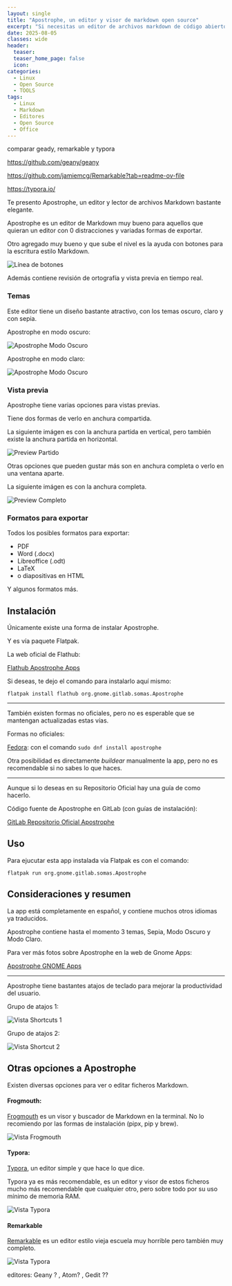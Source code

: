 ```yaml
---
layout: single
title: "Apostrophe, un editor y visor de markdown open source"
excerpt: "Si necesitas un editor de archivos markdown de código abierto, te presento Apostrophe"
date: 2025-08-05
classes: wide
header:
  teaser: 
  teaser_home_page: false
  icon: 
categories:
  - Linux
  - Open Source
  - TOOLS
tags:
  - Linux
  - Markdown
  - Editores
  - Open Source
  - Office
---  
```





comparar geady, remarkable y typora

https://github.com/geany/geany

https://github.com/jamiemcg/Remarkable?tab=readme-ov-file

https://typora.io/













Te presento Apostrophe, un editor y lector de archivos Markdown bastante elegante.

Apostrophe es un editor de Markdown muy bueno para aquellos que quieran un editor con 0 distracciones y variadas formas de exportar.

Otro agregado muy bueno y que sube el nivel es la ayuda con botones para la escritura estilo Markdown.

![Línea de botones](/assets/images/2025-08-05-apostrophe/2025-08-05(apostrophe-botones).png)

Además contiene revisión de ortografía y vista previa en tiempo real.

### Temas 

Este editor tiene un diseño bastante atractivo, con los temas oscuro, claro y con sepia.

Apostrophe en modo oscuro:

![Apostrophe Modo Oscuro](/assets/images/2025-08-05-apostrophe/2025-08-05(apostrophe-dark).png)

Apostrophe en modo claro:

![Apostrophe Modo Oscuro](/assets/images/2025-08-05-apostrophe/2025-08-05(apostrophe-light).png)

### Vista previa

Apostrophe tiene varias opciones para vistas previas.

Tiene dos formas de verlo en anchura compartida.

La siguiente imágen es con la anchura partida en vertical, pero también existe la anchura partida en horizontal.

![Preview Partido](/assets/images/2025-08-05-apostrophe/2025-08-06(apostrophe-preview-1).png)

Otras opciones que pueden gustar más son en anchura completa o verlo en una ventana aparte.

La siguiente imágen es con la anchura completa.

![Preview Completo](/assets/images/2025-08-05-apostrophe/2025-08-06(apostrophe-preview-2).png)

### Formatos para exportar

Todos los posibles formatos para exportar:
- PDF
- Word (.docx)
- Libreoffice (.odt)
- LaTeX
- o diapositivas en HTML

Y algunos formatos más.

## Instalación

Únicamente existe una forma de instalar Apostrophe. 

Y es vía paquete Flatpak.

La web oficial de Flathub:

[Flathub Apostrophe Apps](https://flathub.org/apps/org.gnome.gitlab.somas.Apostrophe)

Si deseas, te dejo el comando para instalarlo aquí mismo:

```
flatpak install flathub org.gnome.gitlab.somas.Apostrophe
```

------

También existen formas no oficiales, pero no es esperable que se mantengan actualizadas estas vías.

Formas no oficiales:

[Fedora](https://src.fedoraproject.org/rpms/apostrophe): con el comando `sudo dnf install apostrophe`

Otra posibilidad es directamente _buildear_ manualmente la app, pero no es recomendable si no sabes lo que haces.

------

Aunque si lo deseas en su Repositorio Oficial hay una guía de como hacerlo.

Código fuente de Apostrophe en GitLab (con guías de instalación): 

[GitLab Repositorio Oficial Apostrophe](https://gitlab.gnome.org/World/apostrophe)

## Uso

Para ejucutar esta app instalada vía Flatpak es con el comando:

```
flatpak run org.gnome.gitlab.somas.Apostrophe
```


## Consideraciones y resumen

La app está completamente en español, y contiene muchos otros idiomas ya traducidos.

Apostrophe contiene hasta el momento 3 temas, Sepia, Modo Oscuro y Modo Claro.

Para ver más fotos sobre Apostrophe en la web de Gnome Apps:

[Apostrophe GNOME Apps](https://apps.gnome.org/es/Apostrophe/)

------

Apostrophe tiene bastantes atajos de teclado para mejorar la productividad del usuario.

Grupo de atajos 1:

![Vista Shortcuts 1](/assets/images/2025-08-05-apostrophe/2025-08-06(apostrophe-shortcuts-1).png)

Grupo de atajos 2:

![Vista Shortcut 2](/assets/images/2025-08-05-apostrophe/2025-08-06(apostrophe-shortcuts-2).png)

## Otras opciones a Apostrophe

Existen diversas opciones para ver o editar ficheros Markdown.


#### Frogmouth:

[Frogmouth](https://github.com/Textualize/frogmouth) es un visor y buscador de Markdown en la terminal. 
No lo recomiendo por las formas de instalación (pipx, pip y brew).

![Vista Frogmouth](/assets/images/2025-08-05-apostrophe/2025-08-06(apostrophe-frogmouth).png)

#### Typora:

[Typora](https://typora.io/), un editor simple y que hace lo que dice.

Typora ya es más recomendable, es un editor y visor de estos ficheros mucho más recomendable que cualquier otro, pero sobre todo por su uso mínimo de memoria RAM.

![Vista Typora](/assets/images/2025-08-05-apostrophe/2025-08-06(apostrophe-typora).png)

#### Remarkable

[Remarkable](https://remarkableapp.github.io/) es un editor estilo vieja escuela muy horrible pero también muy completo.

![Vista Typora](/assets/images/2025-08-05-apostrophe/2025-08-05(apostrophe-remarkable).png)

editores: Geany ? , Atom? , Gedit ??


